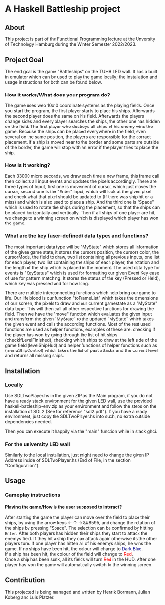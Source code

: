 # A Haskell Battleship project

## About
This project is part of the Functional Programming lecture at the Unversity of Technology Hamburg during the Winter Semester 2022/2023.


## Project Goal
The end goal is the game "Battleships" on the TUHH LED wall. It has a built in emulator which can be used to play the game locally; the installation and usage instructions for both can be found below.
### How it works/What does your program do? 
The game uses weo 10x10 coordinate systems as the playing fields. Once you start the program, the first player starts to place his ships. Afterwards the second player does the same on his field. Afterwards the players change sides and every player searches the ships, the other one has hidden on the field. The first player who destroys all ships of his enemy wins the game. Because the ships can be placed everywhere in the field, even several on the same position, the players are responsible for the corract placement. If a ship is moved near to the border and some parts are outside of the border, the game will stop with an error if the player tries to place the ship.
### How is it working?
Each 33000 micro seconds, we draw each time a new frame, this frame call then collects all input events and updates the pixels accordingly.
There are three types of Input, first one is movement of cursor, which just moves the cursor, second one is the "Enter" input, which will look at the given pixel and check what that pixel should be updated to (If there was ship hit or a miss) and which is also used to place a ship. And the third one is "Space" which is used to rotate the ships during the placement, so that the ships can be placed horizontally and vertically.
Then if all ships of one player are hit, we change to a winning screen on which is displayed which player has won the game.
### What are the key (user-defined) data types and functions?
The most important data type will be "MyState" which stores all information of the given game state, it stores the cursors position, the cursors color, the cursorMode, the field to draw, two list containing all previous inputs, one list for each player, two list containing the ships of each player, the rotation and the length of the ship which is placed in the moment.
The used data type for events is "KeyStatus" which is used for formatting our given Event Key ease of use for pattern matching. It stores the status of the key (Pressed or Held), which key was pressed and for how long.

There are multiple interconnecting functions which help bring our game to life.
Our life blood is our function "toFrameList" which takes the dimensions of our screen, the pixels to draw and our current gamestate as a "MyState" data type. This will then call all other respective functions for drawing the field.
Then we have the "move" function which evaluates the given Input and transform the given "MyState" to the updated "MyState" which takes the given event and calls the according functions.
Most of the rest used functions are used as helper functions, examples of these are: checking if the player has won by going through the list of hit ships (checkIfLevelFinished), checking which ships to draw at the left side of the game field (levelShipHud) and helper functions of helper functions such as (menuShipControl) which takes the list of past attacks and the current level and returns all missing ships.

## Installation
### Locally
Use SDLTwoPlayer.hs in the given ZIP as the Main program, if you do not have a ready stack environment for the given LED wall, use the provided haskell-battleship-env.zip as your environment and follow the steps on the installation of SDL2 (See for reference "sdl2.pdf").
If you have a ready environment, just copy the SDLTwoPlayer.hs into such, no extra outside dependencies needed.

Then you can execute it happily via the "main" function while in stack ghci.

### For the university LED wall 
Similarly to the local installation, just might need to change the given IP Address inside of SDLTwoPlayer.hs (End of File, in the section "Configuration").

## Usage

### Gameplay instructions

#### Playing the game/How is the user supposed to interact?
After starting the game the player can move over the field to place their ships, by using the arrow keys &#8592; &#8593; &#8594; &#8595, and change the rotation of the ships by pressing "Space". The selection can be confirmed by hitting `Enter`. After both players has hidden their ships they start to attack the enemys field. If they hit a ship they can attack again otherwise its the other players turn. If one player has hitten all of his enemys ships, he wins the game.
If no ships have been hit, the colour will change to <span style="color:darkblue">Dark Blue</span>.\
If a ship has been hit, the colour of the field will change to <span style="color:red">Red</span>.\
Once a ship has been sunk, all its fields will turn <span style="color:red">Red</span> in the HUD.
After one player has won the game will automatically switch to the winning screen.
## Contribution
This projected is being managed and written by Henrik Bormann, Julian Koberg and Luis Platzer.
